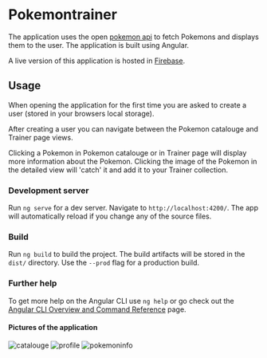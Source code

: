# Pokemontrainer

The application uses the open [pokemon api](https://pokeapi.co) to fetch Pokemons and displays them to the user. The application is built using Angular.

A live version of this application is hosted in [Firebase](https://pokemontrainer-1ad78.web.app/catalouge).

## Usage

When opening the application for the first time you are asked to create a user (stored in your browsers local storage). 

After creating a user you can navigate between the Pokemon catalouge and Trainer page views.

Clicking a Pokemon in Pokemon catalouge or in Trainer page will display more information about the Pokemon. Clicking the image of the Pokemon in the detailed view will 'catch' it and add it to your Trainer collection.

### Development server

Run `ng serve` for a dev server. Navigate to `http://localhost:4200/`. The app will automatically reload if you change any of the source files.

### Build

Run `ng build` to build the project. The build artifacts will be stored in the `dist/` directory. Use the `--prod` flag for a production build.

### Further help

To get more help on the Angular CLI use `ng help` or go check out the [Angular CLI Overview and Command Reference](https://angular.io/cli) page.


#### Pictures of the application
![catalouge](https://i.imgur.com/Anx4ItA.png)
![profile](https://i.imgur.com/Fegs6Sr.png)
![pokemoninfo](https://i.imgur.com/IVWBGrP.png)
